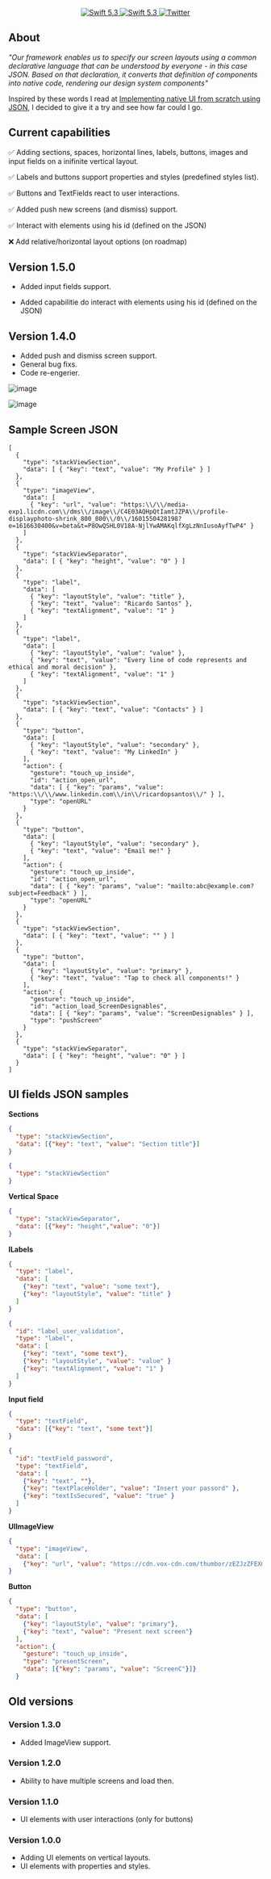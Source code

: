 <p align="center">
   <a href="https://developer.apple.com/swift/">
      <img src="https://img.shields.io/badge/Swift-5.3-orange.svg?style=flat" alt="Swift 5.3">
   </a>
    <a href="https://developer.apple.com/swift/">
      <img src="https://img.shields.io/badge/Xcode-12.0.1-blue.svg" alt="Swift 5.3">
   </a>
   <a href="https://twitter.com/ricardo_psantos/">
      <img src="https://img.shields.io/badge/Twitter-@ricardo_psantos-blue.svg?style=flat" alt="Twitter">
   </a>
</p>

## About

_"Our framework enables us to specify our screen layouts using a common declarative language that can be understood by everyone - in this case JSON. Based on that declaration, it converts that definition of components into native code, rendering our design system components"_ 

Inspired by these words I read at [Implementing native UI from scratch using JSON](https://www.farfetchtechblog.com/en/blog/post/implementing-native-ui-from-scratch-using-json/), I decided to give it a try and see how far could I go. 

## Current capabilities

✅ Adding sections, spaces, horizontal lines, labels, buttons, images and input fields on a inifinite vertical layout.

✅ Labels and buttons support properties and styles (predefined styles list).

✅ Buttons and TextFields react to user interactions.

✅ Added push new screens (and dismiss) support.

✅ Interact with elements using his id (defined on the JSON)

❌ Add relative/horizontal layout options (on roadmap)

## Version 1.5.0

* Added input fields support.

* Added capabilitie do interact with elements using his id (defined on the JSON)

## Version 1.4.0

* Added push and dismiss screen support.
* General bug fixs.
* Code re-engerier.

![image](Images/version1.4.0.png)

![image](Images/version1.4.0.gif)

## Sample Screen JSON

```
[
  {
    "type": "stackViewSection",
    "data": [ { "key": "text", "value": "My Profile" } ]
  },
  {
    "type": "imageView",
    "data": [
      { "key": "url", "value": "https:\\/\\/media-exp1.licdn.com\\/dms\\/image\\/C4E03AQHpQtIamtJZPA\\/profile-displayphoto-shrink_800_800\\/0\\/1601550428198?e=1616630400&v=beta&t=P8OwQSHL0V18A-NjlYwAMAKqlfXgLzNnIusoAyfTwP4" }
    ]
  },
  {
    "type": "stackViewSeparator",
    "data": [ { "key": "height", "value": "0" } ]
  },
  {
    "type": "label",
    "data": [
      { "key": "layoutStyle", "value": "title" },
      { "key": "text", "value": "Ricardo Santos" },
      { "key": "textAlignment", "value": "1" }
    ]
  },
  {
    "type": "label",
    "data": [
      { "key": "layoutStyle", "value": "value" },
      { "key": "text", "value": "Every line of code represents and ethical and moral decision" },
      { "key": "textAlignment", "value": "1" }
    ]
  },
  {
    "type": "stackViewSection",
    "data": [ { "key": "text", "value": "Contacts" } ]
  },
  {
    "type": "button",
    "data": [
      { "key": "layoutStyle", "value": "secondary" },
      { "key": "text", "value": "My LinkedIn" }
    ],
    "action": {
      "gesture": "touch_up_inside",
      "id": "action_open_url",
      "data": [ { "key": "params", "value": "https:\\/\\/www.linkedin.com\\/in\\/ricardopsantos\\/" } ],
      "type": "openURL"
    }
  },
  {
    "type": "button",
    "data": [
      { "key": "layoutStyle", "value": "secondary" },
      { "key": "text", "value": "Email me!" }
    ],
    "action": {
      "gesture": "touch_up_inside",
      "id": "action_open_url",
      "data": [ { "key": "params", "value": "mailto:abc@example.com?subject=Feedback" } ],
      "type": "openURL"
    }
  },
  {
    "type": "stackViewSection",
    "data": [ { "key": "text", "value": "" } ]
  },
  {
    "type": "button",
    "data": [
      { "key": "layoutStyle", "value": "primary" },
      { "key": "text", "value": "Tap to check all components!" }
    ],
    "action": {
      "gesture": "touch_up_inside",
      "id": "action_load_ScreenDesignables",
      "data": [ { "key": "params", "value": "ScreenDesignables" } ],
      "type": "pushScreen"
    }
  },
  {
    "type": "stackViewSeparator",
    "data": [ { "key": "height", "value": "0" } ]
  }
]
```
## UI fields JSON samples

__Sections__

```json
{ 
  "type": "stackViewSection",
  "data": [{"key": "text", "value": "Section title"}]
}
```

```json
{ 
  "type": "stackViewSection"
}
```

__Vertical Space__

```json
{
  "type": "stackViewSeparator",
  "data": [{"key": "height","value": "0"}]
}
```

__ILabels__

```json
{
  "type": "label",
  "data": [
    {"key": "text", "value": "some text"},
    {"key": "layoutStyle", "value": "title" }
  ]
}
```

```json
{
  "id": "label_user_validation",
  "type": "label",
  "data": [
    {"key": "text", "some text"},
    {"key": "layoutStyle", "value": "value" }
    {"key": "textAlignment", "value": "1" }
  ]
}
```

__Input field__

```json
{
  "type": "textField",
  "data": [{"key": "text", "some text"}]
}
```

```json
{
  "id": "textField_password",
  "type": "textField",
  "data": [
    {"key": "text", ""},
    {"key": "textPlaceHolder", "value": "Insert your passord" },
    {"key": "textIsSecured", "value": "true" }
  ]
}
```

__UIImageView__

```json
{
  "type": "imageView",
  "data": [
    {"key": "url", "value": "https://cdn.vox-cdn.com/thumbor/zEZJzZFEXm23z-Iw9ESls2jYFYA=/89x0:1511x800/1600x900/cdn.vox-cdn.com/uploads/chorus_image/image/55717463/google_ai_photography_street_view_2.0.jpg"}]
}
```

__Button__

```json
{
  "type": "button",
  "data": [
    {"key": "layoutStyle", "value": "primary"},
    {"key": "text", "value": "Present next screen"}
  ],
  "action": {
    "gesture": "touch_up_inside",
    "type": "presentScreen",
    "data": [{"key": "params", "value": "ScreenC"}]}
  }
```

## Old versions

### Version 1.3.0

* Added ImageView support.

### Version 1.2.0

* Ability to have multiple screens and load then.

### Version 1.1.0

* UI elements with user interactions  (only for buttons)

### Version 1.0.0

* Adding UI elements on vertical layouts.
* UI elements with properties and styles.



